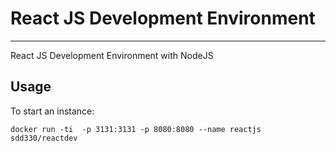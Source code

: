 # React JS Development Environment
------------
React JS Development Environment with NodeJS

## Usage

To start an instance:

	docker run -ti  -p 3131:3131 -p 8080:8080 --name reactjs sdd330/reactdev
